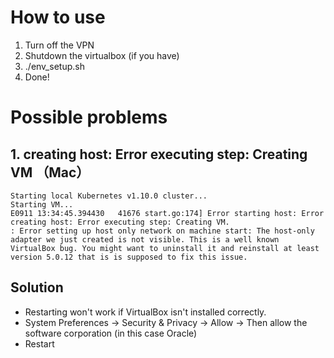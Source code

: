 # How to use

1. Turn off the VPN
1. Shutdown the virtualbox (if you have)
1. ./env\_setup.sh
1. Done!

# Possible problems
## 1. creating host: Error executing step: Creating VM （Mac）
```
Starting local Kubernetes v1.10.0 cluster...
Starting VM...
E0911 13:34:45.394430   41676 start.go:174] Error starting host: Error 
creating host: Error executing step: Creating VM.
: Error setting up host only network on machine start: The host-only 
adapter we just created is not visible. This is a well known 
VirtualBox bug. You might want to uninstall it and reinstall at least 
version 5.0.12 that is is supposed to fix this issue.
```
## Solution
* Restarting won't work if VirtualBox isn't installed correctly.
* System Preferences -> Security & Privacy -> Allow -> Then allow the software corporation (in this case Oracle)
* Restart

